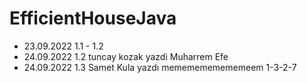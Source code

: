 ﻿# EfficientHouseJava
* 23.09.2022 1.1 - 1.2 
* 24.09.2022 1.2 
tuncay kozak yazdi
Muharrem Efe
* 24.09.2022 1.3 Samet Kula yazdı
mememememememeem
1-3-2-7
